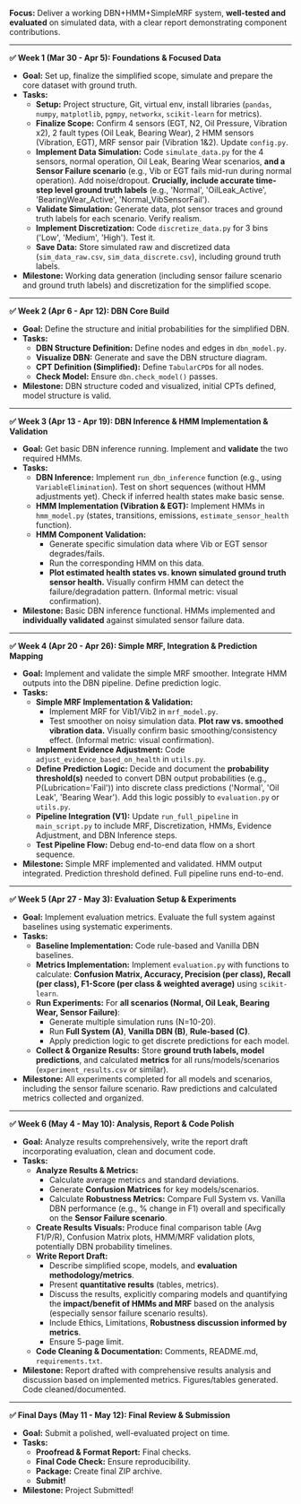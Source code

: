 
**Focus:** Deliver a working DBN+HMM+SimpleMRF system, **well-tested and evaluated** on simulated data, with a clear report demonstrating component contributions.

---

**✅ Week 1 (Mar 30 - Apr 5): Foundations & Focused Data**

*   **Goal:** Set up, finalize the simplified scope, simulate and prepare the core dataset with ground truth.
*   **Tasks:**
    *   **Setup:** Project structure, Git, virtual env, install libraries (`pandas`, `numpy`, `matplotlib`, `pgmpy`, `networkx`, `scikit-learn` for metrics).
    *   **Finalize Scope:** Confirm 4 sensors (EGT, N2, Oil Pressure, Vibration x2), 2 fault types (Oil Leak, Bearing Wear), 2 HMM sensors (Vibration, EGT), MRF sensor pair (Vibration 1&2). Update `config.py`.
    *   **Implement Data Simulation:** Code `simulate_data.py` for the 4 sensors, normal operation, Oil Leak, Bearing Wear scenarios, **and a Sensor Failure scenario** (e.g., Vib or EGT fails mid-run during normal operation). Add noise/dropout. **Crucially, include accurate time-step level ground truth labels** (e.g., 'Normal', 'OilLeak_Active', 'BearingWear_Active', 'Normal_VibSensorFail').
    *   **Validate Simulation:** Generate data, plot sensor traces and ground truth labels for each scenario. Verify realism.
    *   **Implement Discretization:** Code `discretize_data.py` for 3 bins ('Low', 'Medium', 'High'). Test it.
    *   **Save Data:** Store simulated raw and discretized data (`sim_data_raw.csv`, `sim_data_discrete.csv`), including ground truth labels.
*   **Milestone:** Working data generation (including sensor failure scenario and ground truth labels) and discretization for the simplified scope.

---

**✅ Week 2 (Apr 6 - Apr 12): DBN Core Build**

*   **Goal:** Define the structure and initial probabilities for the simplified DBN.
*   **Tasks:**
    *   **DBN Structure Definition:** Define nodes and edges in `dbn_model.py`.
    *   **Visualize DBN:** Generate and save the DBN structure diagram.
    *   **CPT Definition (Simplified):** Define `TabularCPD`s for all nodes.
    *   **Check Model:** Ensure `dbn.check_model()` passes.
*   **Milestone:** DBN structure coded and visualized, initial CPTs defined, model structure is valid.

---

**✅ Week 3 (Apr 13 - Apr 19): DBN Inference & HMM Implementation & Validation**

*   **Goal:** Get basic DBN inference running. Implement and **validate** the two required HMMs.
*   **Tasks:**
    *   **DBN Inference:** Implement `run_dbn_inference` function (e.g., using `VariableElimination`). Test on short sequences (without HMM adjustments yet). Check if inferred health states make basic sense.
    *   **HMM Implementation (Vibration & EGT):** Implement HMMs in `hmm_model.py` (states, transitions, emissions, `estimate_sensor_health` function).
    *   **HMM Component Validation:**
        *   Generate specific simulation data where Vib or EGT sensor degrades/fails.
        *   Run the corresponding HMM on this data.
        *   **Plot estimated health states vs. known simulated ground truth sensor health.** Visually confirm HMM can detect the failure/degradation pattern. (Informal metric: visual confirmation).
*   **Milestone:** Basic DBN inference functional. HMMs implemented and **individually validated** against simulated sensor failure data.

---

**✅ Week 4 (Apr 20 - Apr 26): Simple MRF, Integration & Prediction Mapping**

*   **Goal:** Implement and validate the simple MRF smoother. Integrate HMM outputs into the DBN pipeline. Define prediction logic.
*   **Tasks:**
    *   **Simple MRF Implementation & Validation:**
        *   Implement MRF for Vib1/Vib2 in `mrf_model.py`.
        *   Test smoother on noisy simulation data. **Plot raw vs. smoothed vibration data.** Visually confirm basic smoothing/consistency effect. (Informal metric: visual confirmation).
    *   **Implement Evidence Adjustment:** Code `adjust_evidence_based_on_health` in `utils.py`.
    *   **Define Prediction Logic:** Decide and document the **probability threshold(s)** needed to convert DBN output probabilities (e.g., P(Lubrication='Fail')) into discrete class predictions ('Normal', 'Oil Leak', 'Bearing Wear'). Add this logic possibly to `evaluation.py` or `utils.py`.
    *   **Pipeline Integration (V1):** Update `run_full_pipeline` in `main_script.py` to include MRF, Discretization, HMMs, Evidence Adjustment, and DBN Inference steps.
    *   **Test Pipeline Flow:** Debug end-to-end data flow on a short sequence.
*   **Milestone:** Simple MRF implemented and validated. HMM output integrated. Prediction threshold defined. Full pipeline runs end-to-end.

---

**✅ Week 5 (Apr 27 - May 3): Evaluation Setup & Experiments**

*   **Goal:** Implement evaluation metrics. Evaluate the full system against baselines using systematic experiments.
*   **Tasks:**
    *   **Baseline Implementation:** Code rule-based and Vanilla DBN baselines.
    *   **Metrics Implementation:** Implement `evaluation.py` with functions to calculate: **Confusion Matrix, Accuracy, Precision (per class), Recall (per class), F1-Score (per class & weighted average)** using `scikit-learn`.
    *   **Run Experiments:** For **all scenarios (Normal, Oil Leak, Bearing Wear, Sensor Failure)**:
        *   Generate multiple simulation runs (N=10-20).
        *   Run **Full System (A)**, **Vanilla DBN (B)**, **Rule-based (C)**.
        *   Apply prediction logic to get discrete predictions for each model.
    *   **Collect & Organize Results:** Store **ground truth labels, model predictions**, and calculated **metrics** for all runs/models/scenarios (`experiment_results.csv` or similar).
*   **Milestone:** All experiments completed for all models and scenarios, including the sensor failure scenario. Raw predictions and calculated metrics collected and organized.

---

**✅ Week 6 (May 4 - May 10): Analysis, Report & Code Polish**

*   **Goal:** Analyze results comprehensively, write the report draft incorporating evaluation, clean and document code.
*   **Tasks:**
    *   **Analyze Results & Metrics:**
        *   Calculate average metrics and standard deviations.
        *   Generate **Confusion Matrices** for key models/scenarios.
        *   Calculate **Robustness Metrics:** Compare Full System vs. Vanilla DBN performance (e.g., % change in F1) overall and specifically on the **Sensor Failure scenario**.
    *   **Create Results Visuals:** Produce final comparison table (Avg F1/P/R), Confusion Matrix plots, HMM/MRF validation plots, potentially DBN probability timelines.
    *   **Write Report Draft:**
        *   Describe simplified scope, models, and **evaluation methodology/metrics**.
        *   Present **quantitative results** (tables, metrics).
        *   Discuss the results, explicitly comparing models and quantifying the **impact/benefit of HMMs and MRF** based on the analysis (especially sensor failure scenario results).
        *   Include Ethics, Limitations, **Robustness discussion informed by metrics**.
        *   Ensure 5-page limit.
    *   **Code Cleaning & Documentation:** Comments, README.md, `requirements.txt`.
*   **Milestone:** Report drafted with comprehensive results analysis and discussion based on implemented metrics. Figures/tables generated. Code cleaned/documented.

---

**✅ Final Days (May 11 - May 12): Final Review & Submission**

*   **Goal:** Submit a polished, well-evaluated project on time.
*   **Tasks:**
    *   **Proofread & Format Report:** Final checks.
    *   **Final Code Check:** Ensure reproducibility.
    *   **Package:** Create final ZIP archive.
    *   **Submit!**
*   **Milestone:** Project Submitted!

